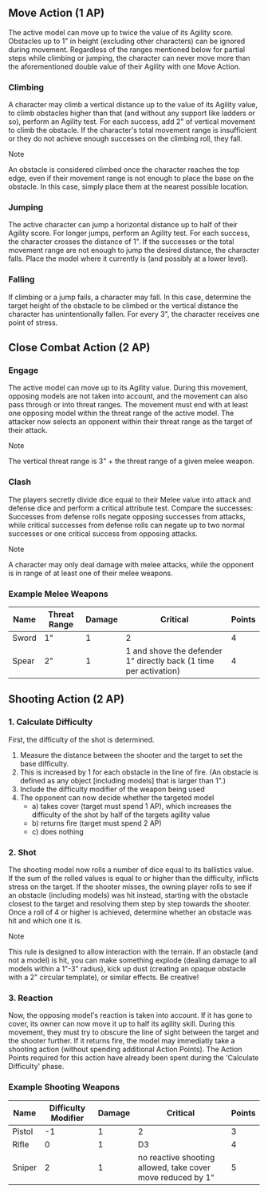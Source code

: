 ## Move Action (1 AP)
The active model can move up to twice the value of its Agility score. Obstacles up to 1" in height (excluding other characters) can be ignored during movement. 
Regardless of the ranges mentioned below for partial steps while climbing or jumping, the character can never move more than the aforementioned double value of their Agility with one Move Action.

### Climbing 
A character may climb a vertical distance up to the value of its Agility value, to climb obstacles higher than that (and without any support like ladders or so), perform an Agility test.
For each success, add 2" of vertical movement to climb the obstacle. If the character's total movement range is insufficient or they do not achieve enough successes on the climbing roll, they fall. 

> [!Note]
> An obstacle is considered climbed once the character reaches the top edge, even if their movement range is not enough to place the base on the obstacle. In this case, simply place them at the nearest possible location.

### Jumping
The active character can jump a horizontal distance up to half of their Agility score. For longer jumps, perform an Agility test. 
For each success, the character crosses the distance of 1". If the successes or the total movement range are not enough to jump the desired distance, the character falls. 
Place the model where it currently is (and possibly at a lower level).

### Falling
If climbing or a jump fails, a character may fall. In this case, determine the target height of the obstacle to be climbed or the vertical distance the character has unintentionally fallen. 
For every 3", the character receives one point of stress.

## Close Combat Action (2 AP)

### Engage
The active model can move up to its Agility value. During this movement, opposing models are not taken into account, and the movement can also pass through or into threat ranges. The movement must end with at least one opposing model within the threat range of the active model.
The attacker now selects an opponent within their threat range as the target of their attack.

> [!Note]
> The vertical threat range is 3" + the threat range of a given melee weapon.

### Clash 
The players secretly divide dice equal to their Melee value into attack and defense dice and perform a critical attribute test.
Compare the successes: Successes from defense rolls negate opposing successes from attacks, while critical successes from defense rolls can negate up to two normal successes or one critical success from opposing attacks.

> [!Note]
> A character may only deal damage with melee attacks, while the opponent is in range of at least one of their melee weapons.

### Example Melee Weapons
| Name    | Threat Range | Damage        | Critical                                                                | Points |
|---------|--------------|---------------|-------------------------------------------------------------------------|--------| 
| Sword   | 1"           | 1             | 2                                                                       | 4      |
| Spear   | 2"           | 1             | 1 and shove the defender 1" directly back (1 time per activation)       | 4      |

## Shooting Action (2 AP)

### 1. Calculate Difficulty
First, the difficulty of the shot is determined. 

1. Measure the distance between the shooter and the target to set the base difficulty. 
2. This is increased by 1 for each obstacle in the line of fire. (An obstacle is defined as any object [including models] that is larger than 1".)
3. Include the difficulty modifier of the weapon being used
4. The opponent can now decide whether the targeted model
    - a) takes cover (target must spend 1 AP), which increases the difficulty of the shot by half of the targets agility value
    - b) returns fire (target must spend 2 AP)
    - c) does nothing

### 2. Shot
The shooting model now rolls a number of dice equal to its ballistics value. If the sum of the rolled values is equal to or higher than the difficulty, inflicts stress on the target. 
If the shooter misses, the owning player rolls to see if an obstacle (including models) was hit instead, starting with the obstacle closest to the target and resolving them step by step towards the shooter. Once a roll of 4 or higher is achieved, determine whether an obstacle was hit and which one it is.

> [!Note]
> This rule is designed to allow interaction with the terrain. If an obstacle (and not a model) is hit, you can make something explode (dealing damage to all models within a 1"-3" radius), kick up dust (creating an opaque obstacle with a 2" circular template), or similar effects. Be creative!

### 3. Reaction
Now, the opposing model's reaction is taken into account. 
If it has gone to cover, its owner can now move it up to half its agility skill. During this movement, they must try to obscure the line of sight between the target and the shooter further.
If it returns fire, the model may immediatly take a shooting action (without spending additional Action Points). The Action Points required for this action have already been spent during the 'Calculate Difficulty' phase.

### Example Shooting Weapons
| Name    | Difficulty Modifier | Damage        | Critical                                                     | Points |
|---------|---------------------|---------------|--------------------------------------------------------------|--------| 
| Pistol  | -1                  | 1             | 2                                                            | 3      |
| Rifle   | 0                   | 1             | D3                                                           | 4      |
| Sniper  | 2                   | 1             | no reactive shooting allowed, take cover move reduced by 1"  | 5      |

